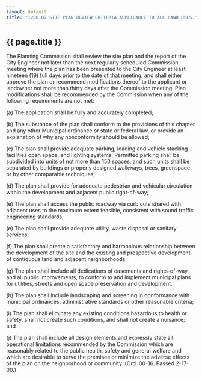 ---
layout: default 
title: "1280.07 SITE PLAN REVIEW CRITERIA APPLICABLE TO ALL LAND USES."---

{{ page.title }}
----------------

The Planning Commission shall review the site plan and the report of the
City Engineer not later than the next regularly scheduled Commission
meeting where the plan has been presented to the City Engineer at least
nineteen (19) full days prior to the date of that meeting, and shall
either approve the plan or recommend modifications thereof to the
applicant or landowner not more than thirty days after the Commission
meeting. Plan modifications shall be recommended by the Commission when
any of the following requirements are not met:

​(a) The application shall be fully and accurately completed;

​(b) The substance of the plan shall conform to the provisions of this
chapter and any other Municipal ordinance or state or federal law, or
provide an explanation of why any nonconformity should be allowed;

​(c) The plan shall provide adequate parking, loading and vehicle
stacking facilities open space, and lighting systems. Permitted parking
shall be subdivided into units of not more than 150 spaces, and such
units shall be separated by buildings or properly designed walkways,
trees, greenspace or by other comparable techniques;

​(d) The plan shall provide for adequate pedestrian and vehicular
circulation within the development and adjacent public right-of-way;

​(e) The plan shall access the public roadway via curb cuts shared with
adjacent uses to the maximum extent feasible, consistent with sound
traffic engineering standards;

​(e) The plan shall provide adequate utility, waste disposal or sanitary
services;

​(f) The plan shall create a satisfactory and harmonious relationship
between the development of the site and the existing and prospective
development of contiguous land and adjacent neighborhoods;

​(g) The plan shall include all dedications of easements and
rights-of-way, and all public improvements, to conform to and implement
municipal plans for utilities, streets and open space preservation and
development.

​(h) The plan shall include landscaping and screening in conformance
with municipal ordinances, administrative standards or other reasonable
criteria;

​(i) The plan shall eliminate any existing conditions hazardous to
health or safety, shall not create such conditions, and shall not create
a nuisance; and

​(j) The plan shall include all design elements and expressly state all
operational limitations recommended by the Commission which are
reasonably related to the public health, safety and general welfare and
which are desirable to serve the premises or minimize the adverse
effects of the plan on the neighborhood or community. (Ord. 00-16.
Passed 2-17-00.)
